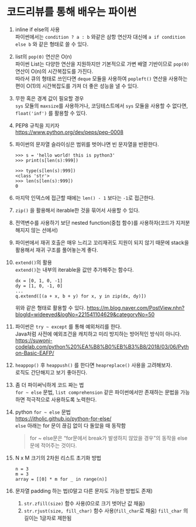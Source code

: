 # 코드리뷰를 통해 배우는 파이썬

1. inline if else의 사용  
   파이썬에서는 `condition ? a : b` 와같은 삼항 연산자 대신에 `a if condition else b` 와 같은 형태로 쓸 수 있다.
2. list의 `pop(0)` 연산은 O(n)  
   파이썬 List는 다양한 연산을 지원하지만 기본적으로 가변 배열 기반이므로 `pop(0)` 연산이 O(n)의 시간복잡도를 가진다.  
   따라서 큐의 형태로 쓰인다면 `deque` 모듈을 사용하여 `popleft()` 연산을 사용하는 편이 O(1)의 시간복잡도를 가져 더 좋은 성능을 낼 수 있다.
3. 무한 혹은 경계 값이 필요할 경우  
   `sys` 모듈의 `maxsize`를 사용하거나, 코딩테스트에서 `sys` 모듈을 사용할 수 없다면, `float('inf')` 를 활용할 수 있다.
4. PEP8 규칙을 지키자  
   https://www.python.org/dev/peps/pep-0008
5. 파이썬의 문자열 슬라이싱은 범위를 벗어나면 빈 문자열을 반환한다.

   ```python3
   >>> s = 'hello world! this is python3'
   >>> print(s[len(s):999])

   >>> type(s[len(s):999])
   <class 'str'>
   >>> len(s[len(s):999])
   0
   ```

6. 마지막 인덱스에 접근할 때에는 `len() - 1` 보다는 `-1`로 접근한다.
7. `zip()` 을 활용해서 iterable한 것을 묶어서 사용할 수 있다.
8. 전역변수를 사용하기 보단 nested function(중첩 함수)를 사용하자(코드가 지저분해지지 않는 선에서)
9. 파이썬에서 재귀 호출은 매우 느리고 꼬리재귀도 지원이 되지 않기 때문에 stack을 활용해서 재귀 구조를 풀어놓는게 좋다.
10. `extend()`의 활용  
    `extend()`는 내부의 iterable을 값만 추가해주는 함수다.
    ```python3
    dx = [0, 1, 0, -1]
    dy = [1, 0, -1, 0]
    ...
    q.extend([(a + x, b + y) for x, y in zip(dx, dy)])
    ```
    위와 같은 형태로 활용할 수 있다.
    https://m.blog.naver.com/PostView.nhn?blogId=wideeyed&logNo=221541104629&categoryNo=50
11. 파이썬은 `try ~ except` 를 통해 예외처리를 한다.  
    Java처럼 사전에 예외조건을 캐치하고 미리 방지하는 방어적인 방식이 아니다.
    https://suwoni-codelab.com/python%20%EA%B8%B0%EB%B3%B8/2018/03/06/Python-Basic-EAFP/
12. `heappop()` 후 `heappush()` 를 한다면 `heapreplace()` 사용을 고려해보자.  
    로직도 간단해지고 보기 좋아진다.
13. 좀 더 파이써닉하게 코드 짜는 법  
    `for ~ else` 문법, `list comprehension` 같은 파이썬에서만 존재하는 문법을 가능하면 적극적으로 사용하도록 노력한다.
14. python `for ~ else` 문법  
    https://itholic.github.io/python-for-else/  
    `else` 아래는 for 문이 끊김 없이 다 돌았을 때 동작함
    > for ~ else문은 “for문에서 break가 발생하지 않았을 경우”의 동작을 else문에 적어주는 것이다.
15. N x M 크기의 2차원 리스트 초기화 방법
    ```python3
    n = 3
    m = 3
    array = [[0] * m for _ in range(n)]
    ```
16. 문자열 padding 하는 법(0말고 다른 문자도 가능한 방법도 존재)
    1. `str.zfill(size)` 함수 사용(0으로 크기 벗어난 값 채움)
    2. `str.rjust(size, fill_char)` 함수 사용(`fill_char`로 채움)
       `fill_char` 의 길이는 1글자로 제한됨
